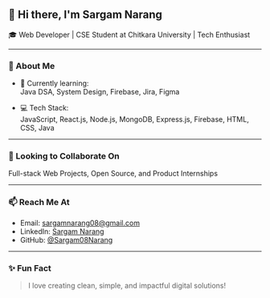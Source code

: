 ## 👋 Hi there, I'm **Sargam Narang**

🎓 Web Developer | CSE Student at Chitkara University | Tech Enthusiast

---

### 🚀 About Me

- 🌱 Currently learning:  
  Java DSA, System Design, Firebase, Jira, Figma

- 💻 Tech Stack:  
  JavaScript, React.js, Node.js, MongoDB, Express.js, Firebase, HTML, CSS, Java

---

### 🤝 Looking to Collaborate On

Full-stack Web Projects, Open Source, and Product Internships

---

### 📫 Reach Me At

- Email: sargamnarang08@gmail.com  
- LinkedIn: [Sargam Narang](https://www.linkedin.com/in/sargam-narang-58a909298/)  
- GitHub: [@Sargam08Narang](https://github.com/Sargam08Narang)

---

### ✨ Fun Fact

> I love creating clean, simple, and impactful digital solutions!
